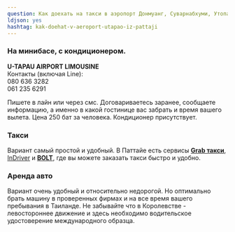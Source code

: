 ```yaml
---
question: Как доехать на такси в аэропорт Донмуанг, Суварнабхуми, Утопао?
ldjson: yes
hashtag: kak-doehat-v-aeroport-utapao-iz-pattaji
---
```


### На минибасе, с кондиционером.

**U-TAPAU AIRPORT LIMOUSINE**  
Контакты (включая Line):   
080 636 3282  
061 235 6291

Пишете в лайн или через смс. Договариваетесь заранее, сообщаете информацию, а именно в какой гостинице вас забрать и время вашего вылета.
Цена 250 бат за человека.
Кондиционер присутствует.

### Такси
Вариант самый простой и удобный. В Паттайе есть сервисы [**Grab такси**](https://www.grab.com/th/en/transport/taxi/), [InDriver](https://indriver.com/ru/city) и [**BOLT**](https://bolt.eu/en/), где вы можете заказать такси быстро и удобно.


### Аренда авто 
Вариант очень удобный и относительно недорогой. Но оптимально брать машину в проверенных фирмах и на все время вашего пребывания в Таиланде. Не забывайте что в Королевстве - левостороннее движение и здесь необходимо водительское удостоверение международного образца.


